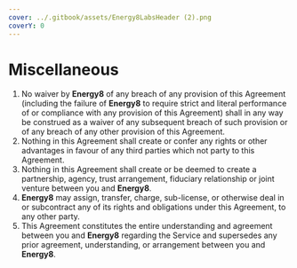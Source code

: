 ```yaml
---
cover: ../.gitbook/assets/Energy8LabsHeader (2).png
coverY: 0
---
```


# Miscellaneous

1. No waiver by **Energy8** of any breach of any provision of this Agreement (including the failure of **Energy8** to require strict and literal performance of or compliance with any provision of this Agreement) shall in any way be construed as a waiver of any subsequent breach of such provision or of any breach of any other provision of this Agreement.
2. Nothing in this Agreement shall create or confer any rights or other advantages in favour of any third parties which not party to this Agreement.
3. Nothing in this Agreement shall create or be deemed to create a partnership, agency, trust arrangement, fiduciary relationship or joint venture between you and **Energy8**.
4. **Energy8** may assign, transfer, charge, sub-license, or otherwise deal in or subcontract any of its rights and obligations under this Agreement, to any other party.
5. This Agreement constitutes the entire understanding and agreement between you and **Energy8** regarding the Service and supersedes any prior agreement, understanding, or arrangement between you and **Energy8**.
